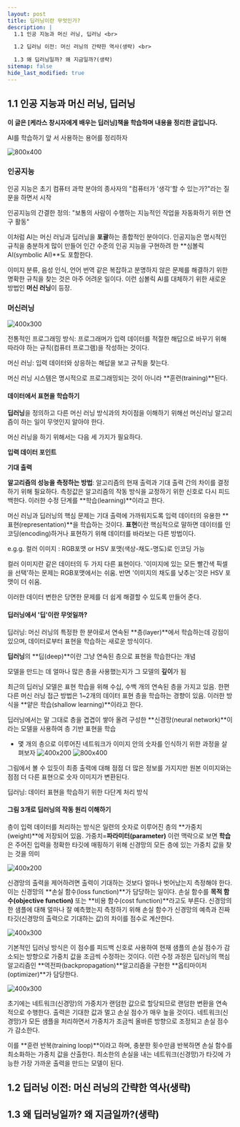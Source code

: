 ```yaml
---
layout: post
title: 딥러닝이란 무엇인가?
description: |
  1.1 인공 지능과 머신 러닝, 딥러닝 <br>

  1.2 딥러닝 이전: 머신 러닝의 간략한 역사(생략) <br>

  1.3 왜 딥러닝일까? 왜 지금일까?(생략)
sitemap: false
hide_last_modified: true
---
```

## 1.1 인공 지능과 머신 러닝, 딥러닝
**이 글은 [케라스 창시자에게 배우는 딥러닝]책을 학습하며 내용을 정리한 글입니다.**

AI를 학습하기 앞 서 사용하는 용어를 정리하자

![800x400](/assets/img/blog/ai_ml_dl.jpg "인공 지능, 머신 러닝 그리고 딥러닝")

### 인공지능
인공 지능은 초기 컴퓨터 과학 분야의 종사자의 "컴퓨터가 '생각'할 수 있는가?"라는 질문을 하면서 시작

인공지능의 간결한 정의: "보통의 사람이 수행하는 지능적인 작업을 자동화하기 위한 연구 활동"

이처럼 AI는 머신 러닝과 딥러닝을 **포괄**하는 종합적인 분야이다. 인공지능은 명시적인 규칙을 충분하게 많이 만들어 인간 수준의 인공 지능을 구현하려 한 **심볼릭 AI(symbolic AI)**도 포함한다.

이미지 분류, 음성 인식, 언어 번역 같은 복잡하고 분명하지 않은 문제를 해결하기 위한 명확한 규칙을 찾는 것은 아주 어려운 일이다. 이런 심볼릭 AI를 대체하기 위한 새로운 방법인 **머신 러닝**이 등장.
### 머신러닝
![400x300](/assets/img/blog/ml.jpg "머신 러닝: 새로운 프로그래밍 패러다임")

전통적인 프로그래밍 방식: 프로그래머가 입력 데이터를 적절한 해답으로 바꾸기 위해 따라야 하는 규칙(컴퓨터 프로그램)을 작성하는 것이다.

머신 러닝: 입력 데이터와 상응하는 해답을 보고 규칙을 찾는다.

머신 러닝 시스템은 명시적으로 프로그래밍되는 것이 아니라 **훈련(training)**된다.

#### 데이터에서 표현을 학습하기
**딥러닝**을 정의하고 다른 머신 러닝 방식과의 차이점을 이해하기 위해선 머신러닝 알고리즘이 하는 일이 무엇인지 알아야 한다.

머신 러닝을 하기 위해서는 다음 세 가지가 필요하다.

**입력 데이터 포인트**

**기대 출력**

**알고리즘의 성능을 측정하는 방법**: 알고리즘의 현재 출력과 기대 출력 간의 차이를 결정하기 위해 필요하다. 측정값은 알고리즘의 작동 방식을 교정하기 위한 신호로 다시 피드백한다. 이러한 수정 단계를 **학습(learning)**이라고 한다.

머신 러닝과 딥러닝의 핵심 문제는 기대 출력에 가까워지도록 입력 데이터의 유용한 **표현(representation)**을 학습하는 것이다.
**표현**이란 핵심적으로 말하면 데이터를 인코딩(encoding)하거나 표현하기 위해 데이터를 바라보는 다른 방법이다.

e.g.g. 컬러 이미지 : RGB포맷 or HSV 포맷(색상-채도-명도)로 인코딩 가능

컬러 이미지란 같은 데이터의 두 가지 다른 표현이다. '이미지에 있는 모든 빨간색 픽셀을 선택'하는 문제는 RGB포맷에서는 쉬움. 반면 '이미지의 채도를 낮추는'것은 HSV 포맷이 더 쉬움.

이러한 데이터 변한은 당면한 문제를 더 쉽게 해결할 수 있도록 만들어 준다.

#### 딥러닝에서 '딥'이란 무엇일까?
딥러닝: 머신 러닝의 특정한 한 분야로서 연속된 **층(layer)**에서 학습하는데 강점이 있으며, 데이터로부터 표현을 학습하는 새로운 방식이다.

**딥러닝**의 **딥(deep)**이란 그냥 연속된 층으로 표현을 학습한다는 개념

모델을 만드는 데 얼마나 많은 층을 사용했는지가 그 모델의 **깊이**가 됨

최근의 딥러닝 모델은 표현 학습을 위해 수십, 수백 개의 연속된 층을 가지고 있음.
한편 다른 머신 러닝 접근 방법은 1~2개의 데이터 표현 층을 학습하는 경향이 있음. 이러한 방식을 **얕은 학습(shallow learning)**이라고 한다.

딥러닝에서는 말 그대로 층을 겹겹이 쌓아 올려 구성한 **신경망(neural network)**이라는 모델을 사용하여 층 기반 표현을 학습

- 몇 개의 층으로 이루어진 네트워크가 이미지 안의 숫자를 인식하기 위한 과정을 살펴보자
![400x200](/assets/img/blog/deep-neural-network.jpg "숫자 분류를 위한 심층 신경망(deep neural network)")
![800x400](/assets/img/blog/num_classifier.jpg "숫자 분류 모델이 학습한 표현")

그림에서 볼 수 있듯이 최종 출력에 대해 점점 더 많은 정보를 가지지만 원본 이미지와는 점점 더 다른 표현으로 숫자 이미지가 변환된다.

딥러닝: 데이터 표현을 학습하기 위한 다단계 처리 방식

#### 그림 3개로 딥러닝의 작동 원리 이해하기
층이 입력 데이터를 처리하는 방식은 일련의 숫자로 이루어진 층의 **가중치(weight)**에 저장되어 있음. 가중치=**파라미터(parameter)**
이런 맥락으로 보면 **학습**은 주어진 입력을 정확한 타깃에 매핑하기 위해 신경망의 모든 층에 있는 가중치 값을 찾는 것을 의미

![400x200](/assets/img/blog/neural-network-parameter.jpg "신경망은 가중치를 파라미터로 가진다")

신경망의 출력을 제어하려면 출력이 기대하는 것보다 얼마나 벗어났는지 측정해야 한다. 이는 신경망의 **손실 함수(loss function)**가 담당하는 일이다. 손실 함수를 **목적 함수(objective function)** 또는 **비용 함수(cost function)**라고도 부른다. 신경망의 한 샘플에 대해 얼마나 잘 예측했는지 측정하기 위해 손실 함수가 신경망의 예측과 진짜 타깃(신경망의 출력으로 기대하는 값)의 차이를 점수로 계산한다.

![400x300](/assets/img/blog/loss-function.jpg "손실 함수가 신경망의 출력 품질을 측정")

기본적인 딥러닝 방식은 이 점수를 피드백 신호로 사용하여 현재 샘플의 손실 점수가 감소되는 방향으로 가중치 값을 조금씩 수정하는 것이다.
이런 수정 과정은 딥러닝의 핵심 알고리즘인 **역전파(backpropagation)**알고리즘을 구현한 **옵티마이저(optimizer)**가 담당한다.

![400x300](/assets/img/blog/loss-score-used-by-signal.jpg "손실 점수를 피드백 신호로 사용하여 가중치 조정")

초기에는 네트워크(신경망)의 가중치가 랜덤한 값으로 할당되므로 랜덤한 변환을 연속적으로 수행한다. 출력은 기대한 값과 멀고 손실 점수가 매우 높을 것이다. 네트워크(신경망)가 모든 샘플을 처리하면서 가중치가 조금씩 올바른 방향으로 조정되고 손실 점수가 감소한다.

이를 **훈련 반복(training loop)**이라고 하며, 충분한 횟수만큼 반복하면 손실 함수를 최소화하는 가중치 값을 산출한다. 최소한의 손실을 내는 네트워크(신경망)가 타깃에 가능한 가장 가까운 출력을 만드는 모델이 된다.

## 1.2 딥러닝 이전: 머신 러닝의 간략한 역사(생략)

## 1.3 왜 딥러닝일까? 왜 지금일까?(생략)